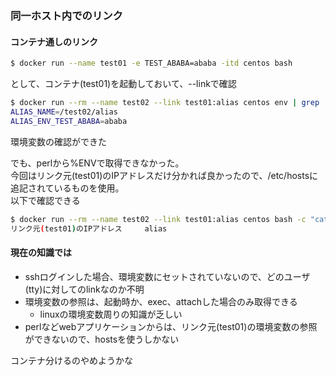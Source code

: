 ### 同一ホスト内でのリンク

#### コンテナ通しのリンク
```bash
$ docker run --name test01 -e TEST_ABABA=ababa -itd centos bash
```
として、コンテナ(test01)を起動しておいて、--linkで確認
```bash
$ docker run --rm --name test02 --link test01:alias centos env | grep 'ALIAS_'
ALIAS_NAME=/test02/alias
ALIAS_ENV_TEST_ABABA=ababa
```
環境変数の確認ができた  

でも、perlから%ENVで取得できなかった。  
今回はリンク元(test01)のIPアドレスだけ分かれば良かったので、/etc/hostsに追記されているものを使用。  
以下で確認できる
```bash
$ docker run --rm --name test02 --link test01:alias centos bash -c "cat /etc/hosts" | grep alias
リンク元(test01)のIPアドレス     alias
```

#### 現在の知識では
- sshログインした場合、環境変数にセットされていないので、どのユーザ(tty)に対してのlinkなのか不明
- 環境変数の参照は、起動時か、exec、attachした場合のみ取得できる
  - linuxの環境変数周りの知識が乏しい
- perlなどwebアプリケーションからは、リンク元(test01)の環境変数の参照ができないので、hostsを使うしかない

コンテナ分けるのやめようかな

